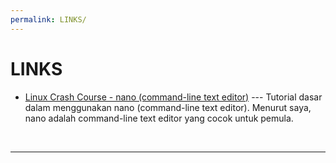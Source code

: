 ```yaml
---
permalink: LINKS/
---
```


# LINKS

* [Linux Crash Course - nano (command-line text editor)](https://youtu.be/DLeATFgGM-A?si=H9MyI6jU5_xhYu7H) --- 
Tutorial dasar dalam menggunakan nano (command-line text editor).
Menurut saya, nano adalah command-line text editor yang cocok untuk pemula.

<br>
<hr>